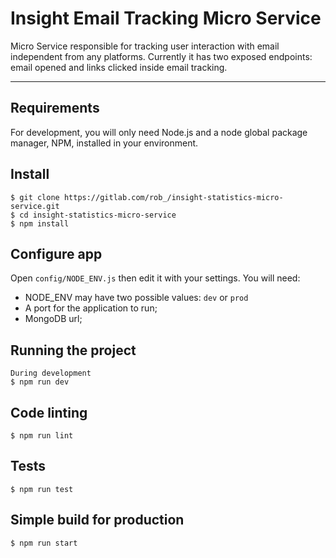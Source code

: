 # Insight Email Tracking Micro Service

Micro Service responsible for tracking user interaction with email independent from any platforms. Currently it has two exposed endpoints: email opened and links clicked inside email tracking.

---
## Requirements

For development, you will only need Node.js and a node global package manager, NPM, installed in your environment.

## Install

    $ git clone https://gitlab.com/rob_/insight-statistics-micro-service.git
    $ cd insight-statistics-micro-service
    $ npm install

## Configure app

Open `config/NODE_ENV.js` then edit it with your settings. You will need:

- NODE_ENV may have two possible values: `dev` or `prod`
- A port for the application to run;
- MongoDB url;

## Running the project
    During development
    $ npm run dev

## Code linting
    $ npm run lint

## Tests
    $ npm run test

## Simple build for production

    $ npm run start